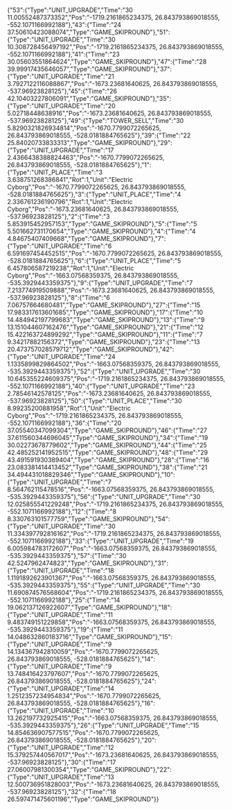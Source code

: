 {"53":{"Type":"UNIT_UPGRADE","Time":"30 11.00552487373352","Pos":"-1719.2161865234375, 26.843793869018555, -552.1071166992188"},"43":{"Time":"24 37.50610423088074","Type":"GAME_SKIPROUND"},"51":{"Type":"UNIT_UPGRADE","Time":"30 10.308728456497192","Pos":"-1719.2161865234375, 26.843793869018555, -552.1071166992188"},"41":{"Time":"23 30.05603551864624","Type":"GAME_SKIPROUND"},"47":{"Time":"28 39.99917435646057","Type":"GAME_SKIPROUND"},"37":{"Type":"UNIT_UPGRADE","Time":"21 3.7927122116088867","Pos":"-1673.23681640625, 26.843793869018555, -537.96923828125"},"45":{"Time":"26 42.10403227806091","Type":"GAME_SKIPROUND"},"35":{"Type":"UNIT_UPGRADE","Time":"20 5.02718448638916","Pos":"-1673.23681640625, 26.843793869018555, -537.96923828125"},"49":{"Type":"TOWER_SELL","Time":"30 5.8290321826934814","Pos":"-1670.7799072265625, 26.843793869018555, -528.0181884765625"},"39":{"Time":"22 25.84020733833313","Type":"GAME_SKIPROUND"},"29":{"Type":"UNIT_UPGRADE","Time":"17 2.4366438388824463","Pos":"-1670.7799072265625, 26.843793869018555, -528.0181884765625"},"1":{"Type":"UNIT_PLACE","Time":"3 3.638751268386841","Rot":1,"Unit":"Electric Cyborg","Pos":"-1670.7799072265625, 26.843793869018555, -528.0181884765625"},"3":{"Type":"UNIT_PLACE","Time":"4 2.336761236190796","Rot":1,"Unit":"Electric Cyborg","Pos":"-1673.23681640625, 26.843793869018555, -537.96923828125"},"2":{"Time":"3 5.853915452957153","Type":"GAME_SKIPROUND"},"5":{"Time":"5 5.501662731170654","Type":"GAME_SKIPROUND"},"4":{"Time":"4 4.84675407409668","Type":"GAME_SKIPROUND"},"7":{"Type":"UNIT_UPGRADE","Time":"6 6.591697454452515","Pos":"-1670.7799072265625, 26.843793869018555, -528.0181884765625"},"6":{"Type":"UNIT_PLACE","Time":"5 6.457806587219238","Rot":1,"Unit":"Electric Cyborg","Pos":"-1663.07568359375, 26.843793869018555, -535.3929443359375"},"9":{"Type":"UNIT_UPGRADE","Time":"7 7.213774919509888","Pos":"-1673.23681640625, 26.843793869018555, -537.96923828125"},"8":{"Time":"6 7.06757664680481","Type":"GAME_SKIPROUND"},"27":{"Time":"15 17.983317613601685","Type":"GAME_SKIPROUND"},"17":{"Time":"10 14.484942197799683","Type":"GAME_SKIPROUND"},"13":{"Time":"9 13.151044607162476","Type":"GAME_SKIPROUND"},"21":{"Time":"12 15.422163724899292","Type":"GAME_SKIPROUND"},"11":{"Time":"7 9.34217882156372","Type":"GAME_SKIPROUND"},"23":{"Time":"13 20.473757028579712","Type":"GAME_SKIPROUND"},"42":{"Type":"UNIT_UPGRADE","Time":"24 1.1335899829864502","Pos":"-1663.07568359375, 26.843793869018555, -535.3929443359375"},"52":{"Type":"UNIT_UPGRADE","Time":"30 10.645355224609375","Pos":"-1719.2161865234375, 26.843793869018555, -552.1071166992188"},"40":{"Type":"UNIT_UPGRADE","Time":"23 2.78546142578125","Pos":"-1673.23681640625, 26.843793869018555, -537.96923828125"},"50":{"Type":"UNIT_PLACE","Time":"30 8.99235200881958","Rot":1,"Unit":"Electric Cyborg","Pos":"-1719.2161865234375, 26.843793869018555, -552.1071166992188"},"36":{"Time":"20 37.05540347099304","Type":"GAME_SKIPROUND"},"46":{"Time":"27 37.611560344696045","Type":"GAME_SKIPROUND"},"34":{"Time":"19 30.02273678779602","Type":"GAME_SKIPROUND"},"44":{"Time":"25 42.485252141952515","Type":"GAME_SKIPROUND"},"48":{"Time":"29 43.491591930389404","Type":"GAME_SKIPROUND"},"28":{"Time":"16 23.083381414413452","Type":"GAME_SKIPROUND"},"38":{"Time":"21 34.494431018829346","Type":"GAME_SKIPROUND"},"10":{"Type":"UNIT_UPGRADE","Time":"7 8.564762115478516","Pos":"-1663.07568359375, 26.843793869018555, -535.3929443359375"},"56":{"Type":"UNIT_UPGRADE","Time":"30 12.025855541229248","Pos":"-1719.2161865234375, 26.843793869018555, -552.1071166992188"},"12":{"Time":"8 8.330763101577759","Type":"GAME_SKIPROUND"},"54":{"Type":"UNIT_UPGRADE","Time":"30 11.334397792816162","Pos":"-1719.2161865234375, 26.843793869018555, -552.1071166992188"},"33":{"Type":"UNIT_UPGRADE","Time":"19 6.005984783172607","Pos":"-1663.07568359375, 26.843793869018555, -535.3929443359375"},"57":{"Time":"30 42.5247962474823","Type":"GAME_SKIPROUND"},"31":{"Type":"UNIT_UPGRADE","Time":"18 1.1191892623901367","Pos":"-1663.07568359375, 26.843793869018555, -535.3929443359375"},"55":{"Type":"UNIT_UPGRADE","Time":"30 11.690874576568604","Pos":"-1719.2161865234375, 26.843793869018555, -552.1071166992188"},"25":{"Time":"14 19.062137126922607","Type":"GAME_SKIPROUND"},"18":{"Type":"UNIT_UPGRADE","Time":"11 9.483749151229858","Pos":"-1663.07568359375, 26.843793869018555, -535.3929443359375"},"19":{"Time":"11 14.048632860183716","Type":"GAME_SKIPROUND"},"15":{"Type":"UNIT_UPGRADE","Time":"9 14.134367942810059","Pos":"-1670.7799072265625, 26.843793869018555, -528.0181884765625"},"14":{"Type":"UNIT_UPGRADE","Time":"9 13.748416423797607","Pos":"-1670.7799072265625, 26.843793869018555, -528.0181884765625"},"24":{"Type":"UNIT_UPGRADE","Time":"14 1.2512357234954834","Pos":"-1670.7799072265625, 26.843793869018555, -528.0181884765625"},"16":{"Type":"UNIT_UPGRADE","Time":"10 13.262197732925415","Pos":"-1663.07568359375, 26.843793869018555, -535.3929443359375"},"26":{"Type":"UNIT_UPGRADE","Time":"15 14.854636907577515","Pos":"-1670.7799072265625, 26.843793869018555, -528.0181884765625"},"20":{"Type":"UNIT_UPGRADE","Time":"12 15.379257440567017","Pos":"-1673.23681640625, 26.843793869018555, -537.96923828125"},"30":{"Time":"17 27.06007981300354","Type":"GAME_SKIPROUND"},"22":{"Type":"UNIT_UPGRADE","Time":"13 12.500736951828003","Pos":"-1673.23681640625, 26.843793869018555, -537.96923828125"},"32":{"Time":"18 26.597471475601196","Type":"GAME_SKIPROUND"}}
